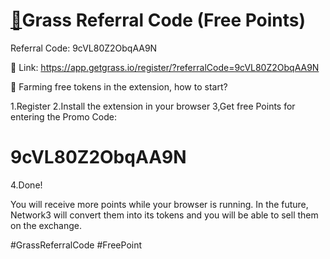 
# [🚀](https://app.getgrass.io/register/?referralCode=9cVL80Z2ObqAA9N)Grass Referral Code (Free Points)

Referral Code: 9cVL80Z2ObqAA9N

🔗 Link: https://app.getgrass.io/register/?referralCode=9cVL80Z2ObqAA9N

📣 Farming free tokens in the extension, how to start?

1.Register
2.Install the extension in your browser
3,Get free Points for entering the Promo Code:
# 9cVL80Z2ObqAA9N
4.Done!

You will receive more points while your browser is running. In the future, Network3 will convert them into its tokens and you will be able to sell them on the exchange.

#GrassReferralCode #FreePoint
